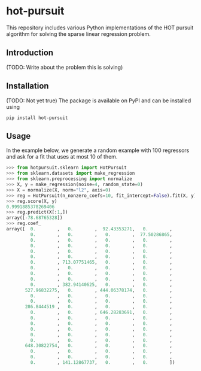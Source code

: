 # hot-pursuit

This repository includes various Python implementations of the HOT pursuit algorithm for solving the sparse linear regression problem.

## Introduction

(TODO: Write about the problem this is solving)

## Installation

(TODO: Not yet true) The package is available on PyPI and can be installed using

```
pip install hot-pursuit
```

## Usage

In the example below, we generate a random example with 100 regressors and ask for a fit that uses at most 10 of them.

```python
>>> from hotpursuit.sklearn import HotPursuit
>>> from sklearn.datasets import make_regression
>>> from sklearn.preprocessing import normalize
>>> X, y = make_regression(noise=4, random_state=0)
>>> X = normalize(X, norm="l2", axis=0)
>>> reg = HotPursuit(n_nonzero_coefs=10, fit_intercept=False).fit(X, y)
>>> reg.score(X, y)
0.9991885378269406
>>> reg.predict(X[:1,])
array([-78.68765328])
>>> reg.coef_
array([  0.        ,   0.        ,  92.43353271,   0.        ,
         0.        ,   0.        ,   0.        ,  77.50286865,
         0.        ,   0.        ,   0.        ,   0.        ,
         0.        ,   0.        ,   0.        ,   0.        ,
         0.        ,   0.        ,   0.        ,   0.        ,
         0.        ,   0.        ,   0.        ,   0.        ,
         0.        , 713.07751465,   0.        ,   0.        ,
         0.        ,   0.        ,   0.        ,   0.        ,
         0.        ,   0.        ,   0.        ,   0.        ,
         0.        ,   0.        ,   0.        ,   0.        ,
         0.        , 382.94140625,   0.        ,   0.        ,
       527.96832275,   0.        , 444.06378174,   0.        ,
         0.        ,   0.        ,   0.        ,   0.        ,
         0.        ,   0.        ,   0.        ,   0.        ,
       286.8444519 ,   0.        ,   0.        ,   0.        ,
         0.        ,   0.        , 646.28283691,   0.        ,
         0.        ,   0.        ,   0.        ,   0.        ,
         0.        ,   0.        ,   0.        ,   0.        ,
         0.        ,   0.        ,   0.        ,   0.        ,
         0.        ,   0.        ,   0.        ,   0.        ,
         0.        ,   0.        ,   0.        ,   0.        ,
       648.30822754,   0.        ,   0.        ,   0.        ,
         0.        ,   0.        ,   0.        ,   0.        ,
         0.        ,   0.        ,   0.        ,   0.        ,
         0.        , 141.12867737,   0.        ,   0.        ])
```